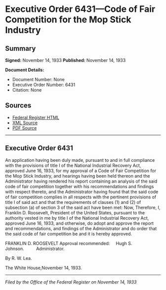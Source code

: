 # Executive Order 6431—Code of Fair Competition for the Mop Stick Industry

## Summary

**Signed:** November 14, 1933
**Published:** November 14, 1933

**Document Details:**
- Document Number: None
- Executive Order Number: 6431
- Citation: None

## Sources
- [Federal Register HTML](https://www.presidency.ucsb.edu/documents/executive-order-6431-code-fair-competition-for-the-mop-stick-industry)
- [XML Source](None)
- [PDF Source](None)

---

## Executive Order 6431

An application having been duly made, pursuant to and in full compliance with the provisions of title I of the National Industrial Recovery Act, approved June 16, 1933, for my approval of a Code of Fair Competition for the Mop Stick Industry, and hearings having been held thereon and the Administrator having rendered his report containing an analysis of the said code of fair competition together with his recommendations and findings with respect thereto, and the Administrator having found that the said code of fair competition complies in all respects with the pertinent provisions of title I of said act and that the requirements of clauses (1) and (2) of subsection (a) of section 3 of the said act have been met:
Now, Therefore, I, Franklin D. Roosevelt, President of the United States, pursuant to the authority vested in me by title I of the National Industrial Recovery Act, approved June 16, 1933, and otherwise, do adopt and approve the report and recommendations, and findings of the Administrator and do order that the said code of fair competition be and it is hereby approved.

FRANKLIN D. ROOSEVELT
Approval recommended:     Hugh S. Johnson.          Administrator.

By R. W. Lea.

The White House,November 14, 1933.

---

*Filed by the Office of the Federal Register on November 14, 1933*
